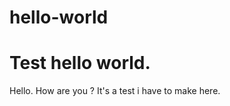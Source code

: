 # hello-world
Test hello world.
================
Hello. How are you ?
It's a test i have to make here.
